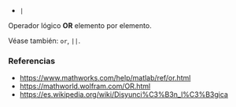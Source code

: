 * `|`

Operador lógico **OR** elemento por elemento.

Véase también: `or`, `||`.

### Referencias

* https://www.mathworks.com/help/matlab/ref/or.html
* https://mathworld.wolfram.com/OR.html
* https://es.wikipedia.org/wiki/Disyunci%C3%B3n_l%C3%B3gica

